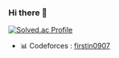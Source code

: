 ### Hi there 👋

[![Solved.ac Profile](http://mazassumnida.wtf/api/v2/generate_badge?boj=firstin0907)](https://solved.ac/firstin0907/)

- 📊 Codeforces : [firstin0907](https://codeforces.com/profile/firstin0907)

<!--
**firstin0907/firstin0907** is a ✨ _special_ ✨ repository because its `README.md` (this file) appears on your GitHub profile.

Here are some ideas to get you started:

- 🔭 I’m currently working on ...
- 🌱 I’m currently learning ...
- 👯 I’m looking to collaborate on ...
- 🤔 I’m looking for help with ...
- 💬 Ask me about ...
- 📫 How to reach me: ...
- 😄 Pronouns: ...
- ⚡ Fun fact: ...
-->
